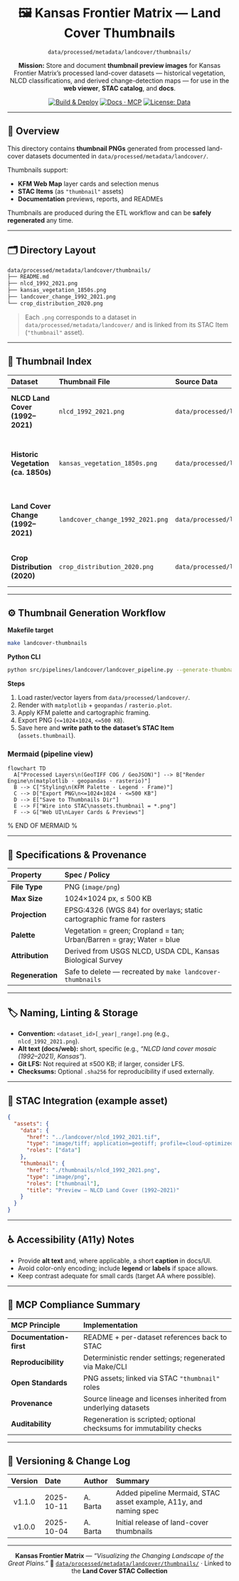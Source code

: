 <div align="center">

# 🖼️ Kansas Frontier Matrix — Land Cover Thumbnails

`data/processed/metadata/landcover/thumbnails/`

**Mission:** Store and document **thumbnail preview images** for Kansas Frontier Matrix’s
processed land-cover datasets — historical vegetation, NLCD classifications, and
derived change-detection maps — for use in the **web viewer**, **STAC catalog**, and **docs**.

[![Build & Deploy](https://github.com/bartytime4life/Kansas-Frontier-Matrix/actions/workflows/site.yml/badge.svg)](../../../../.github/workflows/site.yml)
[![Docs · MCP](https://img.shields.io/badge/Docs-MCP-blue)](../../../../docs/)
[![License: Data](https://img.shields.io/badge/License-CC--BY%204.0-green)](../../../../LICENSE)

</div>

---

## 🧭 Overview

This directory contains **thumbnail PNGs** generated from processed land-cover datasets documented in
`data/processed/metadata/landcover/`.

Thumbnails support:

* **KFM Web Map** layer cards and selection menus
* **STAC Items** (as `"thumbnail"` assets)
* **Documentation** previews, reports, and READMEs

Thumbnails are produced during the ETL workflow and can be **safely regenerated** any time.

---

## 🗂️ Directory Layout

```bash
data/processed/metadata/landcover/thumbnails/
├── README.md
├── nlcd_1992_2021.png
├── kansas_vegetation_1850s.png
├── landcover_change_1992_2021.png
└── crop_distribution_2020.png
```

> Each `.png` corresponds to a dataset in `data/processed/metadata/landcover/` and is linked from its STAC Item (`"thumbnail"` asset).

---

## 🌾 Thumbnail Index

| Dataset                             | Thumbnail File                   | Source Data                                                   | Description                                                               |
| :---------------------------------- | :------------------------------- | :------------------------------------------------------------ | :------------------------------------------------------------------------ |
| **NLCD Land Cover (1992–2021)**     | `nlcd_1992_2021.png`             | `data/processed/landcover/nlcd_1992_2021.tif`                 | Kansas land-cover classes across 1992–2021 (USGS NLCD).                   |
| **Historic Vegetation (ca. 1850s)** | `kansas_vegetation_1850s.png`    | `data/processed/landcover/kansas_vegetation_1850s.tif`        | Reconstruction of pre-settlement vegetation (prairie, forest, wetlands).  |
| **Land Cover Change (1992–2021)**   | `landcover_change_1992_2021.png` | `data/processed/landcover/landcover_change_1992_2021.geojson` | Spatial shifts from natural vegetation toward cropland/urban development. |
| **Crop Distribution (2020)**        | `crop_distribution_2020.png`     | `data/processed/landcover/crop_distribution_2020.geojson`     | Dominant crop types by county (USDA CDL).                                 |

---

## ⚙️ Thumbnail Generation Workflow

**Makefile target**

```bash
make landcover-thumbnails
```

**Python CLI**

```bash
python src/pipelines/landcover/landcover_pipeline.py --generate-thumbnails
```

**Steps**

1. Load raster/vector layers from `data/processed/landcover/`.
2. Render with `matplotlib` + `geopandas` / `rasterio.plot`.
3. Apply KFM palette and cartographic framing.
4. Export PNG (`<=1024×1024`, `<=500 KB`).
5. Save here and **write path to the dataset’s STAC Item** (`assets.thumbnail`).

### Mermaid (pipeline view)

```mermaid
flowchart TD
  A["Processed Layers\n(GeoTIFF COG / GeoJSON)"] --> B["Render Engine\n(matplotlib · geopandas · rasterio)"]
  B --> C["Styling\n(KFM Palette · Legend · Frame)"]
  C --> D["Export PNG\n<=1024×1024 · <=500 KB"]
  D --> E["Save to Thumbnails Dir"]
  E --> F["Wire into STAC\nassets.thumbnail = *.png"]
  F --> G["Web UI\nLayer Cards & Previews"]
```

<!-- END OF MERMAID -->

% END OF MERMAID %

---

## 🧮 Specifications & Provenance

| Property         | Spec / Policy                                                          |
| :--------------- | :--------------------------------------------------------------------- |
| **File Type**    | PNG (`image/png`)                                                      |
| **Max Size**     | 1024×1024 px, ≤ 500 KB                                                 |
| **Projection**   | EPSG:4326 (WGS 84) for overlays; static cartographic frame for rasters |
| **Palette**      | Vegetation = green; Cropland = tan; Urban/Barren = gray; Water = blue  |
| **Attribution**  | Derived from USGS NLCD, USDA CDL, Kansas Biological Survey             |
| **Regeneration** | Safe to delete — recreated by `make landcover-thumbnails`              |

---

## 🏷️ Naming, Linting & Storage

* **Convention:** `<dataset_id>[_year|_range].png` (e.g., `nlcd_1992_2021.png`).
* **Alt text (docs/web):** short, specific (e.g., *“NLCD land cover mosaic (1992–2021), Kansas”*).
* **Git LFS:** Not required at ≤500 KB; if larger, consider LFS.
* **Checksums:** Optional `.sha256` for reproducibility if used externally.

---

## 🔗 STAC Integration (example asset)

```json
{
  "assets": {
    "data": {
      "href": "../landcover/nlcd_1992_2021.tif",
      "type": "image/tiff; application=geotiff; profile=cloud-optimized",
      "roles": ["data"]
    },
    "thumbnail": {
      "href": "./thumbnails/nlcd_1992_2021.png",
      "type": "image/png",
      "roles": ["thumbnail"],
      "title": "Preview — NLCD Land Cover (1992–2021)"
    }
  }
}
```

---

## ♿ Accessibility (A11y) Notes

* Provide **alt text** and, where applicable, a short **caption** in docs/UI.
* Avoid color-only encoding; include **legend** or **labels** if space allows.
* Keep contrast adequate for small cards (target AA where possible).

---

## 🧠 MCP Compliance Summary

| MCP Principle           | Implementation                                                       |
| :---------------------- | :------------------------------------------------------------------- |
| **Documentation-first** | README + per-dataset references back to STAC                         |
| **Reproducibility**     | Deterministic render settings; regenerated via Make/CLI              |
| **Open Standards**      | PNG assets; linked via STAC `"thumbnail"` roles                      |
| **Provenance**          | Source lineage and licenses inherited from underlying datasets       |
| **Auditability**        | Regeneration is scripted; optional checksums for immutability checks |

---

## 🧾 Versioning & Change Log

| Version | Date       | Author   | Summary                                                           |
| :-----: | :--------- | :------- | :---------------------------------------------------------------- |
|  v1.1.0 | 2025-10-11 | A. Barta | Added pipeline Mermaid, STAC asset example, A11y, and naming spec |
|  v1.0.0 | 2025-10-04 | A. Barta | Initial release of land-cover thumbnails                          |

---

<div align="center">

**Kansas Frontier Matrix** — *“Visualizing the Changing Landscape of the Great Plains.”*
📍 [`data/processed/metadata/landcover/thumbnails/`](.) · Linked to the **Land Cover STAC Collection**

</div>
